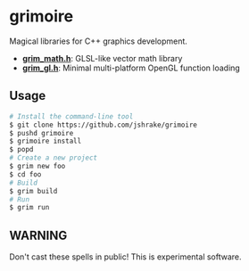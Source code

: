 # grimoire

Magical libraries for C++ graphics development.

- [**grim_math.h**](grim_math.h): GLSL-like vector math library
- [**grim_gl.h**](grim_gl.h): Minimal multi-platform OpenGL function loading

## Usage

```bash
# Install the command-line tool
$ git clone https://github.com/jshrake/grimoire
$ pushd grimoire
$ grimoire install
$ popd
# Create a new project
$ grim new foo
$ cd foo
# Build
$ grim build
# Run
$ grim run
```

## WARNING

Don't cast these spells in public! This is experimental software.
